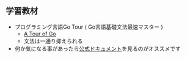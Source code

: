 
## 学習教材

* プログラミング言語Go Tour ( Go言語基礎文法最速マスター )
  * [A Tour of Go](https://go-tour-jp.appspot.com/welcome/)
  * 文法は一通り抑えられる
* 何か気になる事があったら[公式ドキュメント](https://golang.org/doc/)を見るのがオススメです
